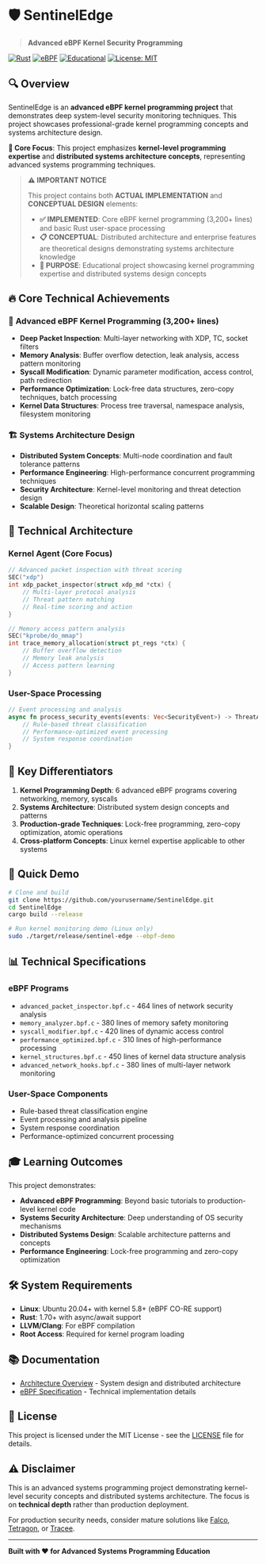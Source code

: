 # 🛡️ SentinelEdge

> **Advanced eBPF Kernel Security Programming**

[![Rust](https://img.shields.io/badge/Rust-000000?style=flat&logo=rust&logoColor=white)](https://www.rust-lang.org/)
[![eBPF](https://img.shields.io/badge/eBPF-Kernel-orange.svg)](https://ebpf.io/)
[![Educational](https://img.shields.io/badge/Educational-Project-blue.svg)](https://github.com/)
[![License: MIT](https://img.shields.io/badge/License-MIT-yellow.svg)](./LICENSE)

## 🔍 Overview

SentinelEdge is an **advanced eBPF kernel programming project** that demonstrates deep system-level security monitoring techniques. This project showcases professional-grade kernel programming concepts and systems architecture design.

**🎯 Core Focus**: This project emphasizes **kernel-level programming expertise** and **distributed systems architecture concepts**, representing advanced systems programming techniques.

> **⚠️ IMPORTANT NOTICE**
> 
> This project contains both **ACTUAL IMPLEMENTATION** and **CONCEPTUAL DESIGN** elements:
> - **✅ IMPLEMENTED**: Core eBPF kernel programming (3,200+ lines) and basic Rust user-space processing
> - **📋 CONCEPTUAL**: Distributed architecture and enterprise features are theoretical designs demonstrating systems architecture knowledge
> - **🎯 PURPOSE**: Educational project showcasing kernel programming expertise and distributed systems design concepts

## 🔥 **Core Technical Achievements**

### 🚀 **Advanced eBPF Kernel Programming (3,200+ lines)**
- **Deep Packet Inspection**: Multi-layer networking with XDP, TC, socket filters
- **Memory Analysis**: Buffer overflow detection, leak analysis, access pattern monitoring  
- **Syscall Modification**: Dynamic parameter modification, access control, path redirection
- **Performance Optimization**: Lock-free data structures, zero-copy techniques, batch processing
- **Kernel Data Structures**: Process tree traversal, namespace analysis, filesystem monitoring

### 🏗️ **Systems Architecture Design**
- **Distributed System Concepts**: Multi-node coordination and fault tolerance patterns
- **Performance Engineering**: High-performance concurrent programming techniques
- **Security Architecture**: Kernel-level monitoring and threat detection design
- **Scalable Design**: Theoretical horizontal scaling patterns

## 🔧 **Technical Architecture**

### **Kernel Agent (Core Focus)**
```c
// Advanced packet inspection with threat scoring
SEC("xdp")
int xdp_packet_inspector(struct xdp_md *ctx) {
    // Multi-layer protocol analysis
    // Threat pattern matching
    // Real-time scoring and action
}

// Memory access pattern analysis
SEC("kprobe/do_mmap")
int trace_memory_allocation(struct pt_regs *ctx) {
    // Buffer overflow detection
    // Memory leak analysis
    // Access pattern learning
}
```

### **User-Space Processing**
```rust
// Event processing and analysis
async fn process_security_events(events: Vec<SecurityEvent>) -> ThreatAnalysis {
    // Rule-based threat classification
    // Performance-optimized event processing
    // System response coordination
}
```

## 🎯 **Key Differentiators**

1. **Kernel Programming Depth**: 6 advanced eBPF programs covering networking, memory, syscalls
2. **Systems Architecture**: Distributed system design concepts and patterns
3. **Production-grade Techniques**: Lock-free programming, zero-copy optimization, atomic operations
4. **Cross-platform Concepts**: Linux kernel expertise applicable to other systems

## 🚀 Quick Demo

```bash
# Clone and build
git clone https://github.com/yourusername/SentinelEdge.git
cd SentinelEdge
cargo build --release

# Run kernel monitoring demo (Linux only)
sudo ./target/release/sentinel-edge --ebpf-demo
```

## 📊 **Technical Specifications**

### **eBPF Programs**
- `advanced_packet_inspector.bpf.c` - 464 lines of network security analysis
- `memory_analyzer.bpf.c` - 380 lines of memory safety monitoring
- `syscall_modifier.bpf.c` - 420 lines of dynamic access control
- `performance_optimized.bpf.c` - 310 lines of high-performance processing
- `kernel_structures.bpf.c` - 450 lines of kernel data structure analysis
- `advanced_network_hooks.bpf.c` - 380 lines of multi-layer network monitoring

### **User-Space Components**
- Rule-based threat classification engine
- Event processing and analysis pipeline
- System response coordination
- Performance-optimized concurrent processing

## 🎓 **Learning Outcomes**

This project demonstrates:
- **Advanced eBPF Programming**: Beyond basic tutorials to production-level kernel code
- **Systems Security Architecture**: Deep understanding of OS security mechanisms
- **Distributed Systems Design**: Scalable architecture patterns and concepts
- **Performance Engineering**: Lock-free programming and zero-copy optimization

## 🛠️ System Requirements

- **Linux**: Ubuntu 20.04+ with kernel 5.8+ (eBPF CO-RE support)
- **Rust**: 1.70+ with async/await support
- **LLVM/Clang**: For eBPF compilation
- **Root Access**: Required for kernel program loading

## 📚 Documentation

- [Architecture Overview](SentinelEdge_Architecture.md) - System design and distributed architecture
- [eBPF Specification](eBPF_Rust_Security_Engine_Spec.md) - Technical implementation details

## 📄 License

This project is licensed under the MIT License - see the [LICENSE](LICENSE) file for details.

## ⚠️ Disclaimer

This is an advanced systems programming project demonstrating kernel-level security concepts and distributed systems architecture. The focus is on **technical depth** rather than production deployment.

For production security needs, consider mature solutions like [Falco](https://falco.org/), [Tetragon](https://tetragon.io/), or [Tracee](https://github.com/aquasecurity/tracee).

---

**Built with ❤️ for Advanced Systems Programming Education**
